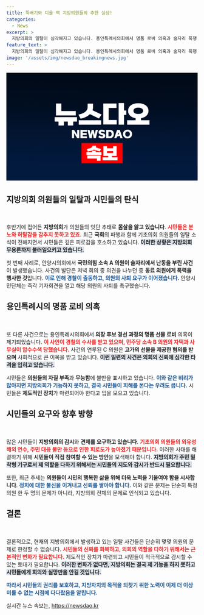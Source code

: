 ```yaml
---
title: 뚝배기와 디올 백 지방의원들의 추한 실상!
categories:
  - News
excerpt: >
  지방의회의 일탈이 심각해지고 있습니다. 용인특례시의회에서 명품 로비 의혹과 술자리 폭행 사건이 발생하며 시민들은 분노와 실망에 휩싸였습니다. 의원들은 사퇴와 반성을 요구받고 있으며, 지역 사회는 의회 감시 체계를 강화해야 한다고 목소리를 높이고 있습니다.
feature_text: >
  지방의회의 일탈이 심각해지고 있습니다. 용인특례시의회에서 명품 로비 의혹과 술자리 폭행 사건이 발생하며 시민들은 분노와 실망에 휩싸였습니다. 의원들은 사퇴와 반성을 요구받고 있으며, 지역 사회는 의회 감시 체계를 강화해야 한다고 목소리를 높이고 있습니다.
image: '/assets/img/newsdao_breakingnews.jpg'
---
```


<p><img src="/assets/img/newsdao_breakingnews.jpg" alt="firstkoreanews 속보" /></p>

<h2 data-ke-size="size26">지방의회 의원들의 일탈과 시민들의 탄식</h2>

<p data-ke-size="size16">&nbsp;</p>  

<p>후반기에 접어든 <strong>지방의회</strong>가 의원들의 잇단 추태로 <strong>몸살을 앓고 있습니다</strong>. <b><span style="color: #ee2323;">시민들은 분노와 허탈감을 감추지 못하고 있죠.</span></b> 최근 <strong>국회</strong>의 파행과 함께 기초의회 의원들의 일탈 소식이 전해지면서 시민들은 깊은 피로감을 호소하고 있습니다. <b><span style="background-color: #21538527;">이러한 상황은 지방의회 무용론까지 불러일으키고 있습니다.</span></b></p>

<p>첫 번째 사례로, 안양시의회에서 <strong>국민의힘 소속 A 의원이 술자리에서 난동을 부린 사건</strong>이 발생했습니다. 사건의 발단은 저녁 회의 중 의견을 나누던 중 <strong>동료 의원에게 폭력을 행사한 것</strong>입니다. <b><span style="color: #1a5490;">이로 인해 경찰이 출동하고, 의원의 사퇴 요구가 이어졌습니다.</span></b> 안양시민단체는 즉각 기자회견을 열고 해당 의원의 사퇴를 촉구했습니다. </p>

<h2 data-ke-size="size26">용인특례시의 명품 로비 의혹</h2>

<p data-ke-size="size16">&nbsp;</p>  

<p>또 다른 사건으로는 용인특례시의회에서 <strong>의장 후보 경선 과정의 명품 선물 로비</strong> 의혹이 제기되었습니다. <b><span style="color: #ee2323;">이 사안이 경찰의 수사를 받고 있으며, 민주당 소속 B 의원의 자택과 사무실이 압수수색 당했습니다.</span></b> 사건의 연루된 C 의원은 <strong>고가의 선물을 제공한 혐의를 받으며</strong> 사회적으로 큰 이목을 받고 있습니다. <b><span style="background-color: #21538527;">이런 일련의 사건은 의회의 신뢰에 심각한 타격을 입히고 있습니다.</span></b></p>

<p>시민들은 <strong>의원들의 자질 부족</strong>과 <strong>무능함</strong>에 불만을 표시하고 있습니다. <b><span style="color: #1a5490;">이와 같은 비리가 많아지면 지방의회가 기능하지 못하고, 결국 시민들이 피해를 본다는 우려도 큽니다.</span></b> 시민들은 <strong>제도적인 장치</strong>가 마련되어야 한다고 입을 모으고 있습니다.</p>

<h2 data-ke-size="size26">시민들의 요구와 향후 방향</h2>

<p data-ke-size="size16">&nbsp;</p>  

<p>많은 시민들이 <strong>지방의회의 감시</strong>와 <strong>견제를 요구하고 있습니다</strong>. <b><span style="color: #ee2323;">기초의회 의원들의 외유성 해외 연수, 주민 대응 불만 등으로 인한 피로도가 높아졌기 때문입니다.</span></b> 이러한 사태를 해결하기 위해 <strong>시민들이 직접 참여할 수 있는 방안</strong>을 모색해야 합니다. <b><span style="background-color: #21538527;">지방의회가 주민 밀착형 기구로서 제 역할을 다하기 위해서는 시민들의 지도와 감시가 반드시 필요합니다.</span></b> </p>

<p>또한, 최근 추세는 <strong>의원들이 시민의 행복한 삶을 위해 더욱 노력을 기울여야 함을 시사합니다</strong>. <b><span style="color: #1a5490;">정치에 대한 불신을 이겨내고 신뢰를 쌓아야 합니다.</span></b> 이와 같은 문제는 단순히 특정 의원 한 두 명의 문제가 아니라, 지방의회 전체의 문제로 인식되고 있습니다.</p>

<h2 data-ke-size="size26">결론</h2>

<p data-ke-size="size16">&nbsp;</p>  

<p>결론적으로, 현재의 지방의회에서 발생하고 있는 일탈 사건들은 단순히 몇몇 의원의 문제로 한정할 수 없습니다. <b><span style="color: #ee2323;">시민들의 신뢰를 회복하고, 의회의 역할을 다하기 위해서는 근본적인 변화가 필요합니다.</span></b> 제도적인 장치가 마련되고 시민들이 적극적으로 감시할 수 있는 토대가 필요합니다. <b><span style="background-color: #21538527;">이러한 변화가 없다면, 지방의회는 결국 제 기능을 하지 못하고 시민들에게 회의와 실망만을 안길 것입니다.</span></b> </p>

<p><b><span style="color: #1a5490;">따라서 시민들의 권리를 보호하고, 지방자치의 목적을 되찾기 위한 노력이 이제 더 이상 미룰 수 없는 시점에 다다랐음을 알립니다.</span></b></p>
실시간 뉴스 속보는, <a href="https://newsdao.kr" rel="dofollow">https://newsdao.kr</a>


